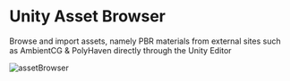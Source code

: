# Unity Asset Browser
Browse and import assets, namely PBR materials from external sites such as AmbientCG &amp; PolyHaven directly through the Unity Editor

![assetBrowser](https://github.com/Swagguy47/UnityAssetBrowser/assets/67041649/60112f0a-c03f-4b44-8e01-7e5eac3c5af3)
